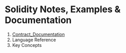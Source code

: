 # Solidity Notes, Examples & Documentation

1. [Contract_Documentation](Contract_Documentation.md)
2. Language Reference
3. Key Concepts
